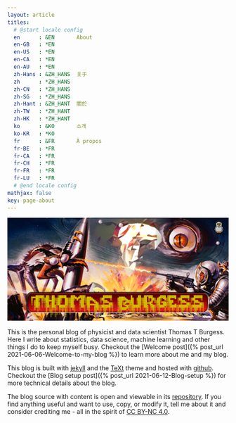 ```yaml
---
layout: article
titles:
  # @start locale config
  en      : &EN       About
  en-GB   : *EN
  en-US   : *EN
  en-CA   : *EN
  en-AU   : *EN
  zh-Hans : &ZH_HANS  关于
  zh      : *ZH_HANS
  zh-CN   : *ZH_HANS
  zh-SG   : *ZH_HANS
  zh-Hant : &ZH_HANT  關於
  zh-TW   : *ZH_HANT
  zh-HK   : *ZH_HANT
  ko      : &KO       소개
  ko-KR   : *KO
  fr      : &FR       À propos
  fr-BE   : *FR
  fr-CA   : *FR
  fr-CH   : *FR
  fr-FR   : *FR
  fr-LU   : *FR
  # @end locale config
mathjax: false
key: page-about
---
```


![planet7](assets/planet7.png)

This is the personal blog of physicist and data scientist Thomas T Burgess. Here I write about statistics, data science, machine learning and other things I do to keep myself busy. Checkout the [Welcome post]({% post_url 2021-06-06-Welcome-to-my-blog %}) 
to learn more about me and my blog.

This blog is built with [jekyll](http://jekyllrb.com/) and the 
[TeXt](https://github.com/kitian616/jekyll-TeXt-theme) theme and hosted with 
[github](https://github.com/). Checkout the 
[Blog setup post]({% post_url 2021-06-12-Blog-setup %}) 
for more technical details about the blog.

The blog source with content is open and viewable in its 
[repository](https://github.com/thomasburgess/thomasburgess.github.io).
If you find anything useful and want to use, copy, or modify it, tell me 
about it and consider crediting me - all in the spirit of 
[CC BY-NC 4.0](https://creativecommons.org/licenses/by-nc/4.0/).
